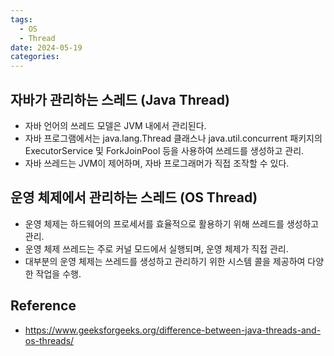 ```yaml
---
tags:
  - OS
  - Thread
date: 2024-05-19
categories:
---
```


## 자바가 관리하는 스레드 (Java Thread)
- 자바 언어의 쓰레드 모델은 JVM 내에서 관리된다. 
- 자바 프로그램에서는 java.lang.Thread 클래스나 java.util.concurrent 패키지의 ExecutorService 및 ForkJoinPool 등을 사용하여 쓰레드를 생성하고 관리. 
- 자바 쓰레드는 JVM이 제어하며, 자바 프로그래머가 직접 조작할 수 있다.

## 운영 체제에서 관리하는 스레드 (OS Thread) 
- 운영 체제는 하드웨어의 프로세서를 효율적으로 활용하기 위해 쓰레드를 생성하고 관리.
- 운영 체제 쓰레드는 주로 커널 모드에서 실행되며, 운영 체제가 직접 관리.
- 대부분의 운영 체제는 쓰레드를 생성하고 관리하기 위한 시스템 콜을 제공하여 다양한 작업을 수행.

## Reference
- https://www.geeksforgeeks.org/difference-between-java-threads-and-os-threads/